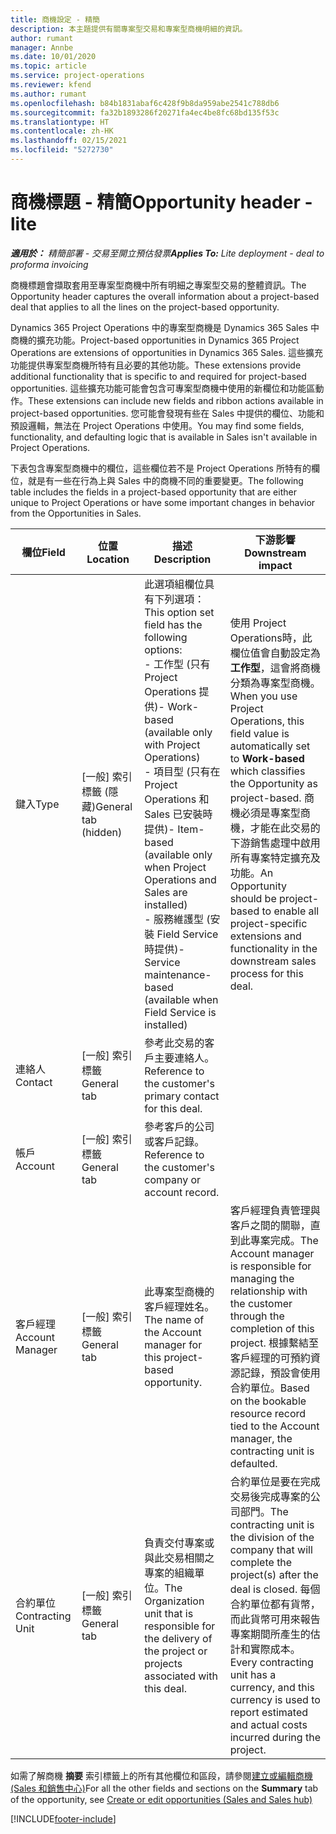```yaml
---
title: 商機設定 - 精簡
description: 本主題提供有關專案型交易和專案型商機明細的資訊。
author: rumant
manager: Annbe
ms.date: 10/01/2020
ms.topic: article
ms.service: project-operations
ms.reviewer: kfend
ms.author: rumant
ms.openlocfilehash: b84b1831abaf6c428f9b8da959abe2541c788db6
ms.sourcegitcommit: fa32b1893286f20271fa4ec4be8fc68bd135f53c
ms.translationtype: HT
ms.contentlocale: zh-HK
ms.lasthandoff: 02/15/2021
ms.locfileid: "5272730"
---
```

# <a name="opportunity-header---lite"></a><span data-ttu-id="eb68d-103">商機標題 - 精簡</span><span class="sxs-lookup"><span data-stu-id="eb68d-103">Opportunity header - lite</span></span>

<span data-ttu-id="eb68d-104">_**適用於：** 精簡部署 - 交易至開立預估發票_</span><span class="sxs-lookup"><span data-stu-id="eb68d-104">_**Applies To:** Lite deployment - deal to proforma invoicing_</span></span>

<span data-ttu-id="eb68d-105">商機標題會擷取套用至專案型商機中所有明細之專案型交易的整體資訊。</span><span class="sxs-lookup"><span data-stu-id="eb68d-105">The Opportunity header captures the overall information about a project-based deal that applies to all the lines on the project-based opportunity.</span></span>

<span data-ttu-id="eb68d-106">Dynamics 365 Project Operations 中的專案型商機是 Dynamics 365 Sales 中商機的擴充功能。</span><span class="sxs-lookup"><span data-stu-id="eb68d-106">Project-based opportunities in Dynamics 365 Project Operations are extensions of opportunities in Dynamics 365 Sales.</span></span> <span data-ttu-id="eb68d-107">這些擴充功能提供專案型商機所特有且必要的其他功能。</span><span class="sxs-lookup"><span data-stu-id="eb68d-107">These extensions provide additional functionality that is specific to and required for project-based opportunities.</span></span> <span data-ttu-id="eb68d-108">這些擴充功能可能會包含可專案型商機中使用的新欄位和功能區動作。</span><span class="sxs-lookup"><span data-stu-id="eb68d-108">These extensions can include new fields and ribbon actions available in project-based opportunities.</span></span> <span data-ttu-id="eb68d-109">您可能會發現有些在 Sales 中提供的欄位、功能和預設邏輯，無法在 Project Operations 中使用。</span><span class="sxs-lookup"><span data-stu-id="eb68d-109">You may find some fields, functionality, and defaulting logic that is available in Sales isn't available in Project Operations.</span></span>

<span data-ttu-id="eb68d-110">下表包含專案型商機中的欄位，這些欄位若不是 Project Operations 所特有的欄位，就是有一些在行為上與 Sales 中的商機不同的重要變更。</span><span class="sxs-lookup"><span data-stu-id="eb68d-110">The following table includes the fields in a project-based opportunity that are either unique to Project Operations or have some important changes in behavior from the Opportunities in Sales.</span></span>

| <span data-ttu-id="eb68d-111">**欄位**</span><span class="sxs-lookup"><span data-stu-id="eb68d-111">**Field**</span></span> | <span data-ttu-id="eb68d-112">**位置**</span><span class="sxs-lookup"><span data-stu-id="eb68d-112">**Location**</span></span> | <span data-ttu-id="eb68d-113">**描述**</span><span class="sxs-lookup"><span data-stu-id="eb68d-113">**Description**</span></span> | <span data-ttu-id="eb68d-114">**下游影響**</span><span class="sxs-lookup"><span data-stu-id="eb68d-114">**Downstream impact**</span></span> |
| --- | --- | --- | --- |
| <span data-ttu-id="eb68d-115">鍵入</span><span class="sxs-lookup"><span data-stu-id="eb68d-115">Type</span></span> | <span data-ttu-id="eb68d-116">[一般] 索引標籤 (隱藏)</span><span class="sxs-lookup"><span data-stu-id="eb68d-116">General tab (hidden)</span></span> | <span data-ttu-id="eb68d-117">此選項組欄位具有下列選項：</span><span class="sxs-lookup"><span data-stu-id="eb68d-117">This option set field has the following options:</span></span></br><span data-ttu-id="eb68d-118">- 工作型 (只有 Project Operations 提供)</span><span class="sxs-lookup"><span data-stu-id="eb68d-118">- Work-based (available only with Project Operations)</span></span></br><span data-ttu-id="eb68d-119">- 項目型 (只有在 Project Operations 和 Sales 已安裝時提供)</span><span class="sxs-lookup"><span data-stu-id="eb68d-119">- Item-based (available only when Project Operations and Sales are installed)</span></span></br><span data-ttu-id="eb68d-120">- 服務維護型 (安裝 Field Service 時提供)</span><span class="sxs-lookup"><span data-stu-id="eb68d-120">- Service maintenance-based (available when Field Service is installed)</span></span> | <span data-ttu-id="eb68d-121">使用 Project Operations時，此欄位值會自動設定為 **工作型**，這會將商機分類為專案型商機。</span><span class="sxs-lookup"><span data-stu-id="eb68d-121">When you use Project Operations, this field value is automatically set to **Work-based** which classifies the Opportunity as project-based.</span></span> <span data-ttu-id="eb68d-122">商機必須是專案型商機，才能在此交易的下游銷售處理中啟用所有專案特定擴充及功能。</span><span class="sxs-lookup"><span data-stu-id="eb68d-122">An Opportunity should be project-based to enable all project-specific extensions and functionality in the downstream sales process for this deal.</span></span> |
| <span data-ttu-id="eb68d-123">連絡人</span><span class="sxs-lookup"><span data-stu-id="eb68d-123">Contact</span></span> | <span data-ttu-id="eb68d-124">[一般] 索引標籤</span><span class="sxs-lookup"><span data-stu-id="eb68d-124">General tab</span></span> | <span data-ttu-id="eb68d-125">參考此交易的客戶主要連絡人。</span><span class="sxs-lookup"><span data-stu-id="eb68d-125">Reference to the customer's primary contact for this deal.</span></span> | |
| <span data-ttu-id="eb68d-126">帳戶</span><span class="sxs-lookup"><span data-stu-id="eb68d-126">Account</span></span> | <span data-ttu-id="eb68d-127">[一般] 索引標籤</span><span class="sxs-lookup"><span data-stu-id="eb68d-127">General tab</span></span> | <span data-ttu-id="eb68d-128">參考客戶的公司或客戶記錄。</span><span class="sxs-lookup"><span data-stu-id="eb68d-128">Reference to the customer's company or account record.</span></span> | |
| <span data-ttu-id="eb68d-129">客戶經理</span><span class="sxs-lookup"><span data-stu-id="eb68d-129">Account Manager</span></span> | <span data-ttu-id="eb68d-130">[一般] 索引標籤</span><span class="sxs-lookup"><span data-stu-id="eb68d-130">General tab</span></span> | <span data-ttu-id="eb68d-131">此專案型商機的客戶經理姓名。</span><span class="sxs-lookup"><span data-stu-id="eb68d-131">The name of the Account manager for this project-based opportunity.</span></span> | <span data-ttu-id="eb68d-132">客戶經理負責管理與客戶之間的關聯，直到此專案完成。</span><span class="sxs-lookup"><span data-stu-id="eb68d-132">The Account manager is responsible for managing the relationship with the customer through the completion of this project.</span></span> <span data-ttu-id="eb68d-133">根據繫結至客戶經理的可預約資源記錄，預設會使用合約單位。</span><span class="sxs-lookup"><span data-stu-id="eb68d-133">Based on the bookable resource record tied to the Account manager, the contracting unit is defaulted.</span></span> |
| <span data-ttu-id="eb68d-134">合約單位</span><span class="sxs-lookup"><span data-stu-id="eb68d-134">Contracting Unit</span></span> | <span data-ttu-id="eb68d-135">[一般] 索引標籤</span><span class="sxs-lookup"><span data-stu-id="eb68d-135">General tab</span></span> | <span data-ttu-id="eb68d-136">負責交付專案或與此交易相關之專案的組織單位。</span><span class="sxs-lookup"><span data-stu-id="eb68d-136">The Organization unit that is responsible for the delivery of the project or projects associated with this deal.</span></span> | <span data-ttu-id="eb68d-137">合約單位是要在完成交易後完成專案的公司部門。</span><span class="sxs-lookup"><span data-stu-id="eb68d-137">The contracting unit is the division of the company that will complete the project(s) after the deal is closed.</span></span> <span data-ttu-id="eb68d-138">每個合約單位都有貨幣，而此貨幣可用來報告專案期間所產生的估計和實際成本。</span><span class="sxs-lookup"><span data-stu-id="eb68d-138">Every contracting unit has a currency, and this currency is used to report estimated and actual costs incurred during the project.</span></span> |

<span data-ttu-id="eb68d-139">如需了解商機 **摘要** 索引標籤上的所有其他欄位和區段，請參閱[建立或編輯商機 (Sales 和銷售中心)](https://docs.microsoft.com/dynamics365/sales-enterprise/create-edit-opportunity-sales)</span><span class="sxs-lookup"><span data-stu-id="eb68d-139">For all the other fields and sections on the **Summary** tab of the opportunity, see [Create or edit opportunities (Sales and Sales hub)](https://docs.microsoft.com/dynamics365/sales-enterprise/create-edit-opportunity-sales)</span></span>


[!INCLUDE[footer-include](../../includes/footer-banner.md)]